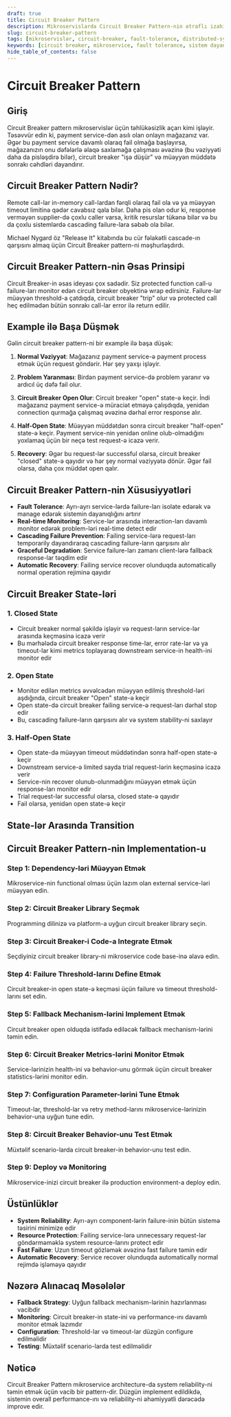 ```yaml
---
draft: true
title: Circuit Breaker Pattern
description: Mikroservislardə Circuit Breaker Pattern-nin ətraflı izahı və tətbiqi
slug: circuit-breaker-pattern 
tags: [mikroservislər, circuit-breaker, fault-tolerance, distributed-systems]
keywords: [circuit breaker, mikroservice, fault tolerance, sistem dayanıqlığı]
hide_table_of_contents: false
---
```


# Circuit Breaker Pattern

## Giriş

Circuit Breaker pattern mikroservislər üçün təhlükəsizlik açarı kimi işləyir. Təsəvvür edin ki, payment service-dən asılı olan onlayn mağazanız var. Əgər bu payment service davamlı olaraq fail olmağa başlayırsa, mağazanızın onu dəfələrlə əlaqə saxlamağa çalışması əvəzinə (bu vəziyyəti daha da pisləşdirə bilər), circuit breaker "işə düşür" və müəyyən müddətə sonrakı cəhdləri dayandırır.

## Circuit Breaker Pattern Nədir?

Remote call-lar in-memory call-lardan fərqli olaraq fail ola və ya müəyyən timeout limitinə qədər cavabsız qala bilər. Daha pis olan odur ki, response verməyən supplier-də çoxlu caller varsa, kritik resurslar tükənə bilər və bu da çoxlu sistemlərdə cascading failure-lara səbəb ola bilər.

Michael Nygard öz "Release It" kitabında bu cür fəlakətli cascade-ın qarşısını almaq üçün Circuit Breaker pattern-ni məşhurlaşdırdı.

## Circuit Breaker Pattern-nin Əsas Prinsipi

Circuit Breaker-in əsas ideyası çox sadədir. Siz protected function call-u failure-ları monitor edən circuit breaker obyektinə wrap edirsiniz. Failure-lar müəyyən threshold-a çatdıqda, circuit breaker "trip" olur və protected call heç edilmədən bütün sonrakı call-lar error ilə return edilir.

## Example ilə Başa Düşmək

Gəlin circuit breaker pattern-ni bir example ilə başa düşək:

1. **Normal Vəziyyət**: Mağazanız payment service-ə payment process etmək üçün request göndərir. Hər şey yaxşı işləyir.

2. **Problem Yaranması**: Birdən payment service-də problem yaranır və ardıcıl üç dəfə fail olur.

3. **Circuit Breaker Open Olur**: Circuit breaker "open" state-ə keçir. İndi mağazanız payment service-ə müraciət etməyə çalışdıqda, yenidən connection qurmağa çalışmaq əvəzinə dərhal error response alır.

4. **Half-Open State**: Müəyyən müddətdən sonra circuit breaker "half-open" state-ə keçir. Payment service-nin yenidən online olub-olmadığını yoxlamaq üçün bir neçə test request-ə icazə verir.

5. **Recovery**: Əgər bu request-lər successful olarsa, circuit breaker "closed" state-ə qayıdır və hər şey normal vəziyyətə dönür. Əgər fail olarsa, daha çox müddət open qalır.

## Circuit Breaker Pattern-nin Xüsusiyyətləri

- **Fault Tolerance**: Ayrı-ayrı service-lərdə failure-ları isolate edərək və manage edərək sistemin dayanıqlığını artırır
- **Real-time Monitoring**: Service-lər arasında interaction-ları davamlı monitor edərək problem-ləri real-time detect edir
- **Cascading Failure Prevention**: Failing service-lərə request-ları temporarily dayandıraraq cascading failure-ların qarşısını alır
- **Graceful Degradation**: Service failure-ları zamanı client-lərə fallback response-lar təqdim edir
- **Automatic Recovery**: Failing service recover olunduqda automatically normal operation rejiminə qayıdır

## Circuit Breaker State-ləri

### 1. Closed State

- Circuit breaker normal şəkildə işləyir və request-ların service-lər arasında keçməsinə icazə verir
- Bu mərhələdə circuit breaker response time-lar, error rate-lər və ya timeout-lar kimi metrics toplayaraq downstream service-in health-ini monitor edir

### 2. Open State

- Monitor edilən metrics əvvəlcədən müəyyən edilmiş threshold-ləri aşdığında, circuit breaker "Open" state-ə keçir
- Open state-də circuit breaker failing service-ə request-ları dərhal stop edir
- Bu, cascading failure-ların qarşısını alır və system stability-ni saxlayır

### 3. Half-Open State

- Open state-də müəyyən timeout müddətindən sonra half-open state-ə keçir
- Downstream service-ə limited sayda trial request-lərin keçməsinə icazə verir
- Service-nin recover olunub-olunmadığını müəyyən etmək üçün response-ları monitor edir
- Trial request-lər successful olarsa, closed state-ə qayıdır
- Fail olarsa, yenidən open state-ə keçir

## State-lər Arasında Transition

## Circuit Breaker Pattern-nin Implementation-u

### Step 1: Dependency-ləri Müəyyən Etmək
Mikroservice-nin functional olması üçün lazım olan external service-ləri müəyyən edin.

### Step 2: Circuit Breaker Library Seçmək
Programming dilinizə və platform-a uyğun circuit breaker library seçin.

### Step 3: Circuit Breaker-i Code-a Integrate Etmək
Seçdiyiniz circuit breaker library-ni mikroservice code base-inə əlavə edin.

### Step 4: Failure Threshold-larını Define Etmək
Circuit breaker-in open state-ə keçməsi üçün failure və timeout threshold-larını set edin.

### Step 5: Fallback Mechanism-lərini Implement Etmək
Circuit breaker open olduqda istifadə ediləcək fallback mechanism-lərini təmin edin.

### Step 6: Circuit Breaker Metrics-lərini Monitor Etmək
Service-lərinizin health-ini və behavior-unu görmək üçün circuit breaker statistics-lərini monitor edin.

### Step 7: Configuration Parameter-lərini Tune Etmək
Timeout-lar, threshold-lar və retry method-larını mikroservice-lərinizin behavior-una uyğun tune edin.

### Step 8: Circuit Breaker Behavior-unu Test Etmək
Müxtəlif scenario-larda circuit breaker-in behavior-unu test edin.

### Step 9: Deploy və Monitoring
Mikroservice-inizi circuit breaker ilə production environment-a deploy edin.

## Üstünlüklər

- **System Reliability**: Ayrı-ayrı component-lərin failure-inin bütün sistemə təsirini minimize edir
- **Resource Protection**: Failing service-lərə unnecessary request-lər göndərməməklə system resource-larını protect edir
- **Fast Failure**: Uzun timeout gözləmək əvəzinə fast failure təmin edir
- **Automatic Recovery**: Service recover olunduqda automatically normal rejimdə işləməyə qayıdır

## Nəzərə Alınacaq Məsələlər

- **Fallback Strategy**: Uyğun fallback mechanism-lərinin hazırlanması vacibdir
- **Monitoring**: Circuit breaker-in state-ini və performance-ını davamlı monitor etmək lazımdır
- **Configuration**: Threshold-lar və timeout-lar düzgün configure edilməlidir
- **Testing**: Müxtəlif scenario-larda test edilməlidir

## Nəticə

Circuit Breaker Pattern mikroservice architecture-da system reliability-ni təmin etmək üçün vacib bir pattern-dir. Düzgün implement edildikdə, sistemin overall performance-ını və reliability-ni əhəmiyyətli dərəcədə improve edir.
